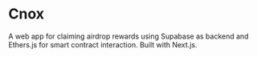 # Cnox
A web app for claiming airdrop rewards using Supabase as backend and Ethers.js for smart contract interaction. Built with Next.js.
